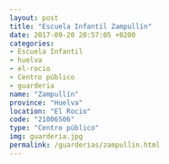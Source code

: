 ```yaml
---
layout: post
title: "Escuela Infantil Zampullín"
date: 2017-09-20 20:57:05 +0200
categories:
- Escuela Infantil
- huelva
- el-rocio
- Centro público
- guarderia
name: "Zampullín"
province: "Huelva"
location: "El Rocio"
code: "21006506"
type: "Centro público"
img: guarderia.jpg
permalink: /guarderias/zampullin.html
---
```

